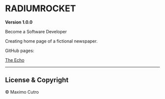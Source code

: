 # RADIUMROCKET

**Version 1.0.0** 

Become a Software Developer

Creating home page of a fictional newspaper. 

GitHub pages:

[The Echo](https://maximocutro.github.io/the-echo/)

---

## License & Copyright

© Maximo Cutro